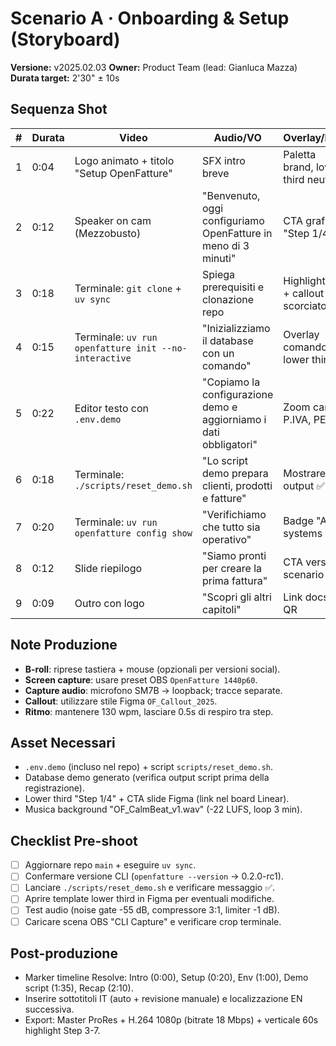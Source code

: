 # Scenario A · Onboarding & Setup (Storyboard)

**Versione:** v2025.02.03
**Owner:** Product Team (lead: Gianluca Mazza)
**Durata target:** 2'30" ± 10s

## Sequenza Shot
| # | Durata | Video | Audio/VO | Overlay/Note |
|---|--------|-------|----------|--------------|
| 1 | 0:04 | Logo animato + titolo "Setup OpenFatture" | SFX intro breve | Paletta brand, lower third neutro |
| 2 | 0:12 | Speaker on cam (Mezzobusto) | "Benvenuto, oggi configuriamo OpenFatture in meno di 3 minuti" | CTA grafico "Step 1/4" |
| 3 | 0:18 | Terminale: `git clone` + `uv sync` | Spiega prerequisiti e clonazione repo | Highlight CLI + callout scorciatoia |
| 4 | 0:15 | Terminale: `uv run openfatture init --no-interactive` | "Inizializziamo il database con un comando" | Overlay comando in lower third |
| 5 | 0:22 | Editor testo con `.env.demo` | "Copiamo la configurazione demo e aggiorniamo i dati obbligatori" | Zoom campi P.IVA, PEC |
| 6 | 0:18 | Terminale: `./scripts/reset_demo.sh` | "Lo script demo prepara clienti, prodotti e fatture" | Mostrare output ✅ |
| 7 | 0:20 | Terminale: `uv run openfatture config show` | "Verifichiamo che tutto sia operativo" | Badge "All systems go" |
| 8 | 0:12 | Slide riepilogo | "Siamo pronti per creare la prima fattura" | CTA verso scenario B |
| 9 | 0:09 | Outro con logo | "Scopri gli altri capitoli" | Link docs + QR |

## Note Produzione
- **B-roll**: riprese tastiera + mouse (opzionali per versioni social).
- **Screen capture**: usare preset OBS `OpenFatture 1440p60`.
- **Capture audio**: microfono SM7B → loopback; tracce separate.
- **Callout**: utilizzare stile Figma `OF_Callout_2025`.
- **Ritmo**: mantenere 130 wpm, lasciare 0.5s di respiro tra step.

## Asset Necessari
- `.env.demo` (incluso nel repo) + script `scripts/reset_demo.sh`.
- Database demo generato (verifica output script prima della registrazione).
- Lower third "Step 1/4" + CTA slide Figma (link nel board Linear).
- Musica background "OF_CalmBeat_v1.wav" (-22 LUFS, loop 3 min).

## Checklist Pre-shoot
- [ ] Aggiornare repo `main` + eseguire `uv sync`.
- [ ] Confermare versione CLI (`openfatture --version` → 0.2.0-rc1).
- [ ] Lanciare `./scripts/reset_demo.sh` e verificare messaggio ✅.
- [ ] Aprire template lower third in Figma per eventuali modifiche.
- [ ] Test audio (noise gate -55 dB, compressore 3:1, limiter -1 dB).
- [ ] Caricare scena OBS "CLI Capture" e verificare crop terminale.

## Post-produzione
- Marker timeline Resolve: Intro (0:00), Setup (0:20), Env (1:00), Demo script (1:35), Recap (2:10).
- Inserire sottotitoli IT (auto + revisione manuale) e localizzazione EN successiva.
- Export: Master ProRes + H.264 1080p (bitrate 18 Mbps) + verticale 60s highlight Step 3-7.
